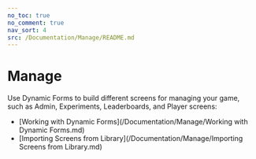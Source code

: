 ```yaml
---
no_toc: true
no_comment: true
nav_sort: 4
src: /Documentation/Manage/README.md
---
```


# Manage

Use Dynamic Forms to build different screens for managing your game, such as Admin, Experiments, Leaderboards, and Player screens:
* [Working with Dynamic Forms](/Documentation/Manage/Working with Dynamic Forms.md)
* [Importing Screens from Library](/Documentation/Manage/Importing Screens from Library.md)
